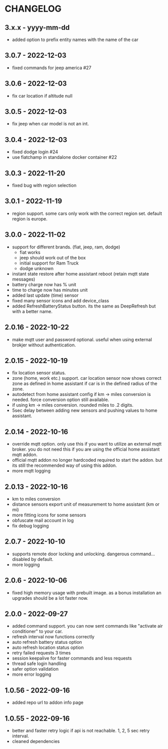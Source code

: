 # CHANGELOG

## 3.x.x - yyyy-mm-dd
- added option to prefix entity names with the name of the car

## 3.0.7 - 2022-12-03
- fixed commands for jeep america #27

## 3.0.6 - 2022-12-03
- fix car location if altitude null 

## 3.0.5 - 2022-12-03
- fix jeep when car model is not an int.

## 3.0.4 - 2022-12-03
- fixed dodge login #24
- use fiatchamp in standalone docker container #22

## 3.0.3 - 2022-11-20
- fixed bug with region selection

## 3.0.1 - 2022-11-19
- region support. some cars only work with the correct region set. default region is europe.

## 3.0.0 - 2022-11-02
- support for different brands. (fiat, jeep, ram, dodge)
  - fiat works
  - jeep should work out of the box
  - initial support for Ram Truck
  - dodge unknown
- instant state restore after home assistant reboot (retain mqtt state messages)
- battery charge now has % unit
- time to charge now has minutes unit
- added last update (time) sensor
- fixed many sensor icons and add device\_class
- added RefreshBatteryStatus button. its the same as DeepRefresh but with a better name.

## 2.0.16 - 2022-10-22
- make mqtt user and password optional. useful when using external brokjer without authentication.

## 2.0.15 - 2022-10-19
- fix location sensor status.
- zone (home, work etc.) support. car location sensor now shows correct zone as defined in home assistant if car is in the defined radius of the zone. 
- autodetect from home assistant config if km -> miles conversion is needed. force conversion option still available.
- if using km -> miles conversion. rounded miles to .2 digits.
- 5sec delay between adding new sensors and pushing values to home assistant.

## 2.0.14 - 2022-10-16
- override mqtt option. only use this if you want to utilize an external mqtt broker.
  you do not need this if you are using the official home assistant mqtt addon.
- official mqtt addon no longer hardcoded required to start the addon. but its still the recommended way of using this addon.
- more mqtt logging

## 2.0.13 - 2022-10-16
- km to miles conversion
- distance sensors export unit of measurement to home assistant (km or mi)
- more fitting icons for some sensors
- obfuscate mail account in log
- fix debug logging

## 2.0.7 - 2022-10-10
- supports remote door locking and unlocking. dangerous command... disabled by default.
- more logging

## 2.0.6 - 2022-10-06
- fixed high memory usage with prebuilt image. as a bonus installation an upgrades should be a lot faster now.

## 2.0.0 - 2022-09-27
- added command support. you can now sent commands like "activate air conditioner" to your car.
- refresh interval now functions correctly
- auto refresh battery status option
- auto refresh location status option
- retry failed requests 3 times
- session keepalive for faster commands and less requests
- thread safe login handling
- safer option validation
- more error logging

## 1.0.56 - 2022-09-16
- added repo url to addon info page

## 1.0.55 - 2022-09-16
- better and faster retry logic if api is not reachable. 1, 2, 5 sec retry interval.
- cleaned dependencies

